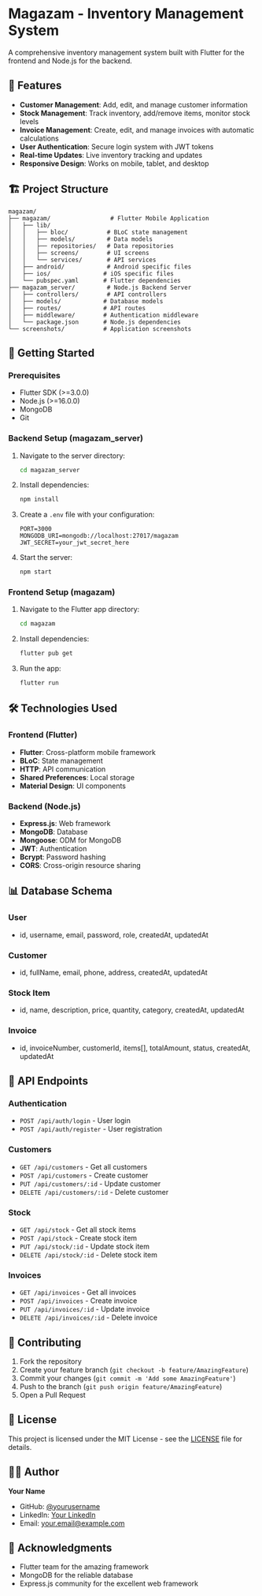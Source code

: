 # Magazam - Inventory Management System

A comprehensive inventory management system built with Flutter for the frontend and Node.js for the backend.

## 📱 Features

- **Customer Management**: Add, edit, and manage customer information
- **Stock Management**: Track inventory, add/remove items, monitor stock levels
- **Invoice Management**: Create, edit, and manage invoices with automatic calculations
- **User Authentication**: Secure login system with JWT tokens
- **Real-time Updates**: Live inventory tracking and updates
- **Responsive Design**: Works on mobile, tablet, and desktop

## 🏗️ Project Structure

```
magazam/
├── magazam/                 # Flutter Mobile Application
│   ├── lib/
│   │   ├── bloc/           # BLoC state management
│   │   ├── models/         # Data models
│   │   ├── repositories/   # Data repositories
│   │   ├── screens/        # UI screens
│   │   └── services/       # API services
│   ├── android/            # Android specific files
│   ├── ios/               # iOS specific files
│   └── pubspec.yaml       # Flutter dependencies
├── magazam_server/         # Node.js Backend Server
│   ├── controllers/        # API controllers
│   ├── models/            # Database models
│   ├── routes/            # API routes
│   ├── middleware/        # Authentication middleware
│   └── package.json       # Node.js dependencies
└── screenshots/           # Application screenshots
```

## 🚀 Getting Started

### Prerequisites

- Flutter SDK (>=3.0.0)
- Node.js (>=16.0.0)
- MongoDB
- Git

### Backend Setup (magazam_server)

1. Navigate to the server directory:
   ```bash
   cd magazam_server
   ```

2. Install dependencies:
   ```bash
   npm install
   ```

3. Create a `.env` file with your configuration:
   ```env
   PORT=3000
   MONGODB_URI=mongodb://localhost:27017/magazam
   JWT_SECRET=your_jwt_secret_here
   ```

4. Start the server:
   ```bash
   npm start
   ```

### Frontend Setup (magazam)

1. Navigate to the Flutter app directory:
   ```bash
   cd magazam
   ```

2. Install dependencies:
   ```bash
   flutter pub get
   ```

3. Run the app:
   ```bash
   flutter run
   ```


## 🛠️ Technologies Used

### Frontend (Flutter)
- **Flutter**: Cross-platform mobile framework
- **BLoC**: State management
- **HTTP**: API communication
- **Shared Preferences**: Local storage
- **Material Design**: UI components

### Backend (Node.js)
- **Express.js**: Web framework
- **MongoDB**: Database
- **Mongoose**: ODM for MongoDB
- **JWT**: Authentication
- **Bcrypt**: Password hashing
- **CORS**: Cross-origin resource sharing

## 📊 Database Schema

### User
- id, username, email, password, role, createdAt, updatedAt

### Customer
- id, fullName, email, phone, address, createdAt, updatedAt

### Stock Item
- id, name, description, price, quantity, category, createdAt, updatedAt

### Invoice
- id, invoiceNumber, customerId, items[], totalAmount, status, createdAt, updatedAt

## 🔧 API Endpoints

### Authentication
- `POST /api/auth/login` - User login
- `POST /api/auth/register` - User registration

### Customers
- `GET /api/customers` - Get all customers
- `POST /api/customers` - Create customer
- `PUT /api/customers/:id` - Update customer
- `DELETE /api/customers/:id` - Delete customer

### Stock
- `GET /api/stock` - Get all stock items
- `POST /api/stock` - Create stock item
- `PUT /api/stock/:id` - Update stock item
- `DELETE /api/stock/:id` - Delete stock item

### Invoices
- `GET /api/invoices` - Get all invoices
- `POST /api/invoices` - Create invoice
- `PUT /api/invoices/:id` - Update invoice
- `DELETE /api/invoices/:id` - Delete invoice

## 📝 Contributing

1. Fork the repository
2. Create your feature branch (`git checkout -b feature/AmazingFeature`)
3. Commit your changes (`git commit -m 'Add some AmazingFeature'`)
4. Push to the branch (`git push origin feature/AmazingFeature`)
5. Open a Pull Request

## 📄 License

This project is licensed under the MIT License - see the [LICENSE](LICENSE) file for details.

## 👨‍💻 Author

**Your Name**
- GitHub: [@yourusername](https://github.com/yourusername)
- LinkedIn: [Your LinkedIn](https://linkedin.com/in/yourprofile)
- Email: your.email@example.com

## 🙏 Acknowledgments

- Flutter team for the amazing framework
- MongoDB for the reliable database
- Express.js community for the excellent web framework
